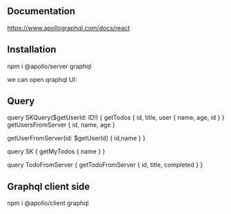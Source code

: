 ## Documentation

https://www.apollographql.com/docs/react

## Installation

npm i @apollo/server graphql

we can open qraphql UI:

## Query 

query SKQuery($getUserId: ID!) {
  getTodos {
    id,
    title,
    user {
      name, age, id
    }
  }
  getUsersFromServer {
    id, name, age
  }

  getUserFromServer(id: $getUserId) {
    id,name
  }
}


query SK {
  getMyTodos {
    name
  }
}

query TodoFromServer {
  getTodoFromServer {
    id, title, completed
  }
}


## Graphql client side

npm i @apollo/client graphql